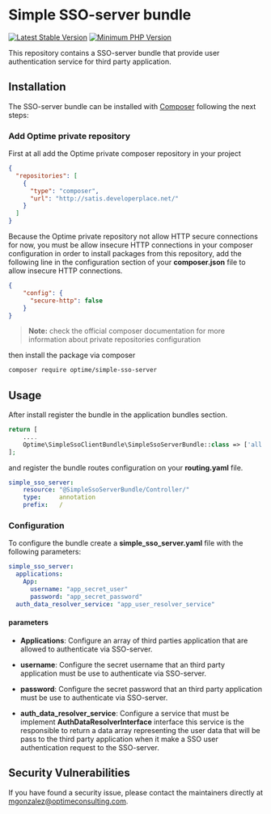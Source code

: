 # Simple SSO-server bundle 

[![Latest Stable Version](http://img.shields.io/badge/Latest%20Stable-1.0.0-green.svg)](http://optgit.optimeconsulting.net:8090/component/optime_sso_server)
[![Minimum PHP Version](https://img.shields.io/badge/php-%3E%3D%205.6-8892BF.svg?style=flat-square)](https://php.net/)

This repository contains a SSO-server bundle that provide user authentication service for third party application.

## Installation

The SSO-server bundle can be installed with [Composer](https://getcomposer.org/) following the next steps:

### Add Optime private repository 

First at all add the Optime private composer repository in your project
```json
{
  "repositories": [
    {
	  "type": "composer",
	  "url": "http://satis.developerplace.net/"
    }
  ]
}
```
Because the Optime private repository not allow HTTP secure connections for now, you must be allow 
insecure HTTP connections in your composer configuration in order to install packages from this repository, 
add the following line in the configuration section of your **composer.json** file to allow insecure HTTP
connections.

```json
{
    "config": {
      "secure-http": false
    }
}
```
> **Note:** check the official composer documentation for more information about private repositories
configuration

then install the package via composer
```sh
composer require optime/simple-sso-server
```
## Usage
After install register the bundle in the application bundles section.
```php
return [
    ....
    Optime\SimpleSsoClientBundle\SimpleSsoServerBundle::class => ['all' => true]
];
```
and register the bundle routes configuration on your **routing.yaml** file.
```yaml
simple_sso_server:
    resource: "@SimpleSsoServerBundle/Controller/"
    type:     annotation
    prefix:   /
```

### Configuration

To configure the bundle create a **simple_sso_server.yaml** file with the following parameters:
```yaml
simple_sso_server:
  applications:
    App:
      username: "app_secret_user"
      password: "app_secret_password"
  auth_data_resolver_service: "app_user_resolver_service"
```
#### parameters

- **Applications**: Configure an array of third parties application that are allowed to authenticate via SSO-server.

- **username**: Configure the secret username that an third party application must be use to authenticate via SSO-server.

- **password**: Configure the secret password that an third party application must be use to authenticate via SSO-server.

- **auth_data_resolver_service**: Configure a service that must be implement **AuthDataResolverInterface** interface this service is the
responsible to return a data array representing the user data that will be pass to the third party application when it
make a SSO user authentication request to the SSO-server. 

## Security Vulnerabilities

If you have found a security issue, please contact the maintainers directly at [mgonzalez@optimeconsulting.com](mailto:mgonzalez@optimeconsulting.com).